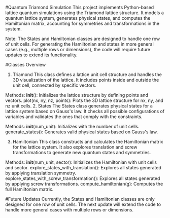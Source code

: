 #Quantum Triamond Simulation
This project implements Python-based lattice quantum simulations using the Triamond lattice structure. It models a quantum lattice system, generates physical states, and computes the Hamiltonian matrix, accounting for symmetries and transformations in the system.

Note: The States and Hamiltonian classes are designed to handle one row of unit cells. For generating the Hamiltonian and states in more general cases (e.g., multiple rows or dimensions), the code will require future updates to extend its functionality.

#Classes Overview
1. Triamond
This class defines a lattice unit cell structure and handles the 3D visualization of the lattice. It includes points inside and outside the unit cell, connected by specific vectors.

Methods:
__init__(): Initializes the lattice structure by defining points and vectors.
plot(nx, ny, nz, points): Plots the 3D lattice structure for nx, ny, and nz unit cells.
2. States
The States class generates physical states for a lattice system based on Gauss's law. It checks all possible configurations of variables and validates the ones that comply with the constraints.

Methods:
__init__(num_unit): Initializes with the number of unit cells.
generate_states(): Generates valid physical states based on Gauss's law.

3. Hamiltonian
This class constructs and calculates the Hamiltonian matrix for the lattice system. It also explores translation and screw transformations to generate new quantum states and symmetries.

Methods:
__init__(num_unit, sector): Initializes the Hamiltonian with unit cells and sector.
explore_states_with_translation(): Explores all states generated by applying translation symmetry.
explore_states_with_screw_transformation(): Explores all states generated by applying screw transformations.
compute_hamiltonian(g): Computes the full Hamiltonian matrix.

#Future Updates
Currently, the States and Hamiltonian classes are only designed for one row of unit cells. The next update will extend the code to handle more general cases with multiple rows or dimensions.
